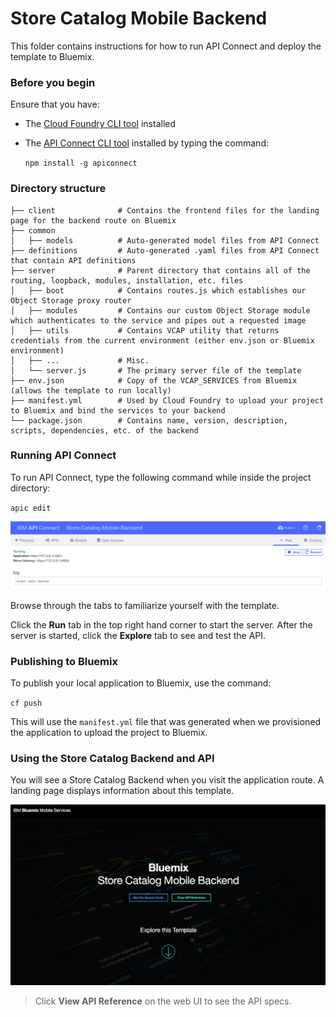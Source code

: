 # Store Catalog Mobile Backend
This folder contains instructions for how to run API Connect and deploy the template to Bluemix.

### Before you begin
Ensure that you have:

* The [Cloud Foundry CLI tool](https://github.com/cloudfoundry/cli) installed
* The [API Connect CLI tool](https://www.npmjs.com/package/apiconnect) installed by typing the command:

	`npm install -g apiconnect`

### Directory structure
    ├── client              # Contains the frontend files for the landing page for the backend route on Bluemix
    ├── common
    │   ├── models          # Auto-generated model files from API Connect
    ├── definitions         # Auto-generated .yaml files from API Connect that contain API definitions
    ├── server              # Parent directory that contains all of the routing, loopback, modules, installation, etc. files
    │   ├── boot            # Contains routes.js which establishes our Object Storage proxy router
    │   ├── modules         # Contains our custom Object Storage module which authenticates to the service and pipes out a requested image
    │   ├── utils           # Contains VCAP utility that returns credentials from the current environment (either env.json or Bluemix environment)
    │   ├── ...             # Misc.
    │   └── server.js       # The primary server file of the template
    ├── env.json            # Copy of the VCAP_SERVICES from Bluemix (allows the template to run locally)
    ├── manifest.yml        # Used by Cloud Foundry to upload your project to Bluemix and bind the services to your backend
    └── package.json        # Contains name, version, description, scripts, dependencies, etc. of the backend

### Running API Connect
To run API Connect, type the following command while inside the project directory:

`apic edit`

<img src="readme/apiconnect.png"/>

Browse through the tabs to familiarize yourself with the template.

Click the **Run** tab in the top right hand corner to start the server. After the server is started, click the **Explore** tab to see and test the API.

### Publishing to Bluemix
To publish your local application to Bluemix, use the command:

`cf push`

This will use the `manifest.yml` file that was generated when we provisioned the application to upload the project to Bluemix.

### Using the Store Catalog Backend and API
You will see a Store Catalog Backend when you visit the application route. A landing page displays information about this template.

<img src="readme/landingpage.png"/>

> Click **View API Reference** on the web UI to see the API specs.
